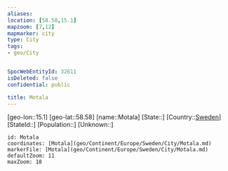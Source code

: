 ```yaml
---
aliases: 
location: [58.58,15.1]
mapzoom: [7,12] 
mapmarker: city 
type: City
tags:
- geo/City


SpocWebEntityId: 32611
isDeleted: false
confidential: public

title: Motala
---
```

[geo-lon::15.1]
[geo-lat::58.58]
[name::Motala]
[State::]
[Country::[Sweden](geo/Continent/Europe/Sweden.md)]
[StateId::]
[Population::]
[Unknown::]


```leaflet
id: Motala
coordinates: [Motala](geo/Continent/Europe/Sweden/City/Motala.md)
markerFile: [Motala](geo/Continent/Europe/Sweden/City/Motala.md)
defaultZoom: 11 
maxZoom: 18
```



